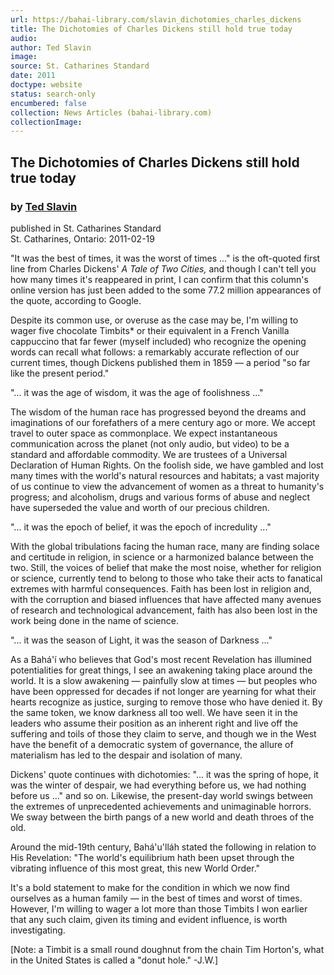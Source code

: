 ```yaml
---
url: https://bahai-library.com/slavin_dichotomies_charles_dickens
title: The Dichotomies of Charles Dickens still hold true today
audio: 
author: Ted Slavin
image: 
source: St. Catharines Standard
date: 2011
doctype: website
status: search-only
encumbered: false
collection: News Articles (bahai-library.com)
collectionImage: 
---
```



## The Dichotomies of Charles Dickens still hold true today

### by [Ted Slavin](https://bahai-library.com/author/Ted+Slavin)

published in St. Catharines Standard  
St. Catharines, Ontario: 2011-02-19


"It was the best of times, it was the worst of times ..." is the oft-quoted first line from Charles Dickens' _A Tale of Two Cities,_ and though I can't tell you how many times it's reappeared in print, I can confirm that this column's online version has just been added to the some 77.2 million appearances of the quote, according to Google.  
  
Despite its common use, or overuse as the case may be, I'm willing to wager five chocolate Timbits* or their equivalent in a French Vanilla cappuccino that far fewer (myself included) who recognize the opening words can recall what follows: a remarkably accurate reflection of our current times, though Dickens published them in 1859 — a period "so far like the present period."  
  
"... it was the age of wisdom, it was the age of foolishness ..."  
  
The wisdom of the human race has progressed beyond the dreams and imaginations of our forefathers of a mere century ago or more. We accept travel to outer space as commonplace. We expect instantaneous communication across the planet (not only audio, but video) to be a standard and affordable commodity. We are trustees of a Universal Declaration of Human Rights. On the foolish side, we have gambled and lost many times with the world's natural resources and habitats; a vast majority of us continue to view the advancement of women as a threat to humanity's progress; and alcoholism, drugs and various forms of abuse and neglect have superseded the value and worth of our precious children.  
  
"... it was the epoch of belief, it was the epoch of incredulity ..."  
  
With the global tribulations facing the human race, many are finding solace and certitude in religion, in science or a harmonized balance between the two. Still, the voices of belief that make the most noise, whether for religion or science, currently tend to belong to those who take their acts to fanatical extremes with harmful consequences. Faith has been lost in religion and, with the corruption and biased influences that have affected many avenues of research and technological advancement, faith has also been lost in the work being done in the name of science.  
  
"... it was the season of Light, it was the season of Darkness ..."  
  
As a Bahá'í who believes that God's most recent Revelation has illumined potentialities for great things, I see an awakening taking place around the world. It is a slow awakening — painfully slow at times — but peoples who have been oppressed for decades if not longer are yearning for what their hearts recognize as justice, surging to remove those who have denied it. By the same token, we know darkness all too well. We have seen it in the leaders who assume their position as an inherent right and live off the suffering and toils of those they claim to serve, and though we in the West have the benefit of a democratic system of governance, the allure of materialism has led to the despair and isolation of many.  
  
Dickens' quote continues with dichotomies: "... it was the spring of hope, it was the winter of despair, we had everything before us, we had nothing before us ..." and so on. Likewise, the present-day world swings between the extremes of unprecedented achievements and unimaginable horrors. We sway between the birth pangs of a new world and death throes of the old.  
  
Around the mid-19th century, Bahá'u'lláh stated the following in relation to His Revelation: "The world's equilibrium hath been upset through the vibrating influence of this most great, this new World Order."  
  
It's a bold statement to make for the condition in which we now find ourselves as a human family — in the best of times and worst of times. However, I'm willing to wager a lot more than those Timbits I won earlier that any such claim, given its timing and evident influence, is worth investigating.  
  

\[Note: a Timbit is a small round doughnut from the chain Tim Horton's, what in the United States is called a "donut hole." -J.W.\]